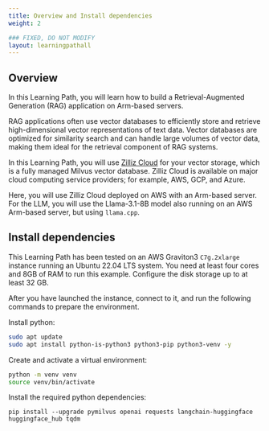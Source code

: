 ```yaml
---
title: Overview and Install dependencies
weight: 2

### FIXED, DO NOT MODIFY
layout: learningpathall
---
```


## Overview

In this Learning Path, you will learn how to build a Retrieval-Augmented Generation (RAG) application on Arm-based servers. 

RAG applications often use vector databases to efficiently store and retrieve high-dimensional vector representations of text data. Vector databases are optimized for similarity search and can handle large volumes of vector data, making them ideal for the retrieval component of RAG systems. 

In this Learning Path, you will use [Zilliz Cloud](https://zilliz.com/cloud?utm_source=partner&utm_medium=referral&utm_campaign=2024-10-24_web_arm-dev-hub-data-loading_arm) for your vector storage, which is a fully managed Milvus vector database. Zilliz Cloud is available on major cloud computing service providers; for example, AWS, GCP, and Azure. 

Here, you will use Zilliz Cloud deployed on AWS with an Arm-based server. For the LLM, you will use the Llama-3.1-8B model also running on an AWS Arm-based server, but using `llama.cpp`. 


## Install dependencies
This Learning Path has been tested on an AWS Graviton3 `C7g.2xlarge` instance running an Ubuntu 22.04 LTS system.
You need at least four cores and 8GB of RAM to run this example. Configure the disk storage up to at least 32 GB.

After you have launched the instance, connect to it, and run the following commands to prepare the environment.

Install python:

```bash
sudo apt update
sudo apt install python-is-python3 python3-pip python3-venv -y
```

Create and activate a virtual environment:

```bash
python -m venv venv
source venv/bin/activate
```

Install the required python dependencies:

```shell
pip install --upgrade pymilvus openai requests langchain-huggingface huggingface_hub tqdm
```
